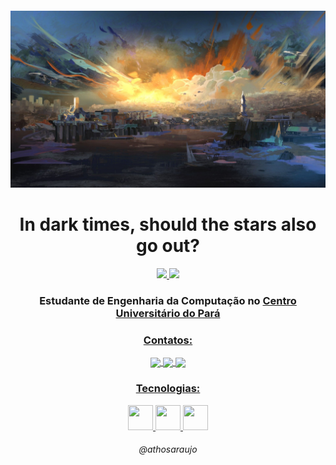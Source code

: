 <h4 align="center">
 
![Revachol](https://github.com/athosaraujo/athosaraujo/blob/main/revachol.jpg)
 

<h4 align="center">
<h1 align="center">In dark times, should the stars also go out?</h1>

<p align="center">
  <a href="https://github.com/athosaraujo">
  <img height="140em" src="https://github-readme-stats.vercel.app/api?username=athosaraujo&show_icons=true&theme=darcula&include_all_commits=true&count_private=true"/>
  <img height="140em" src="https://github-readme-stats.vercel.app/api/top-langs/?username=athosaraujo&layout=compact&langs_count=7&theme=darcula"/> 
</a>
</p>

<h3 align="center"> Estudante de Engenharia da Computação no <a href="https://www.cesupa.br">Centro Universitário do Pará</h3>


<h3 align="center">Contatos:</h3>

<p align="center">
  <a href="https://instagram.com/ahtoous/">
    <img
      align="center"
      src="https://img.shields.io/badge/Instagram-1C1C1C?style=for-the-badge&logo=instagram&logoColor=16348C"
    />
  </a>
  <a href="https://twitter.com/wickedsmthing">
    <img
      align="center"
      src="https://img.shields.io/badge/Twitter-1C1C1C?style=for-the-badge&logo=twitter&logoColor=D5120E"
    />
  </a>
  <a href="https://www.linkedin.com/in/athos-araujo-127547234/">
    <img
         align="center"
         src="https://img.shields.io/badge/LinkedIn-1C1C1C?style=for-the-badge&logo=linkedin&logoColor=F2AC29"
  </a>

</p>
<h3 align="center">Tecnologias: </h3>
  <p align="center">
    
   <a href="https://en.wikipedia.org/wiki/C_(programming_language)">
      <img src="https://cdn.discordapp.com/attachments/952355517794246706/952355714154766386/pngegg.png" width="40" height="40"/>
   </a>
    
   <a href="https://www.ruby-lang.org/en/about/logo/">
      <img src="https://cdn.discordapp.com/attachments/952355517794246706/952356196768157766/pngwing.com.png" width="40" height="40"/>
   </a>
    
   <a href="https://www.python.org">
      <img src="https://cdn.discordapp.com/attachments/952355517794246706/952356754946142219/2048px-Python-logo-notext.svg.png" width="40" height="40"/>
   </a>
 
</p>
<h6 align="center"> @athosaraujo</h5>
</details>
